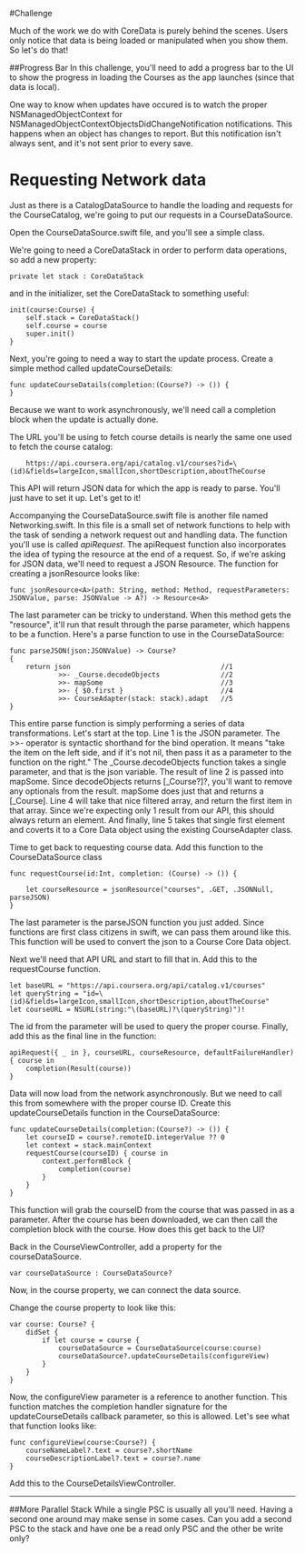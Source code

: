 
#Challenge

Much of the work we do with CoreData is purely behind the scenes. Users only notice that data is being loaded or manipulated when you show them. So let's do that!


##Progress Bar
In this challenge, you'll need to add a progress bar to the UI to show the progress in loading the Courses as the app launches (since that data is local).

One way to know when updates have occured is to watch the proper NSManagedObjectContext for NSManagedObjectContextObjectsDidChangeNotification notifications. This happens when an object has changes to report. But this notification isn't always sent, and it's not sent prior to every save. 


# Requesting Network data

Just as there is a CatalogDataSource to handle the loading and requests for the CourseCatalog, we're going to put our requests in a CourseDataSource.


Open the CourseDataSource.swift file, and you'll see a simple class. 

We're going to need a CoreDataStack in order to perform data operations, so add a new property:


	private let stack : CoreDataStack
	
and in the initializer, set the CoreDataStack to something useful:

    init(course:Course) {
    	self.stack = CoreDataStack()
        self.course = course
        super.init()
    }

Next, you're going to need a way to start the update process. Create a simple method called updateCourseDetails:

	func updateCourseDatails(completion:(Course?) -> ()) {
	}
	
Because we want to work asynchronously, we'll need call a completion block when the update is actually done.

The URL you'll be using to fetch course details is nearly the same one used to fetch the course catalog:

        https://api.coursera.org/api/catalog.v1/courses?id=\(id)&fields=largeIcon,smallIcon,shortDescription,aboutTheCourse
        
This API will return JSON data for which the app is ready to parse. You'll just have to set it up. Let's get to it!


Accompanying the CourseDataSource.swift file is another file named Networking.swift. In this file is a small set of network functions to help with the task of sending a network request out and handling data. The function you'll use is called *apiRequest*. The apiRequest function also incorporates the idea of typing the resource at the end of a request. So, if we're asking for JSON data, we'll need to request a JSON Resource. The function for creating a jsonResource looks like:

	func jsonResource<A>(path: String, method: Method, requestParameters: JSONValue, parse: JSONValue -> A?) -> Resource<A> 

The last parameter can be tricky to understand. When this method gets the "resource", it'll run that result through the parse parameter, which happens to be a function. Here's a parse function to use in the CourseDataSource:

    func parseJSON(json:JSONValue) -> Course?
    {
        return json										//1
                >>- _Course.decodeObjects				//2
                >>- mapSome								//3
                >>- { $0.first }						//4
                >>- CourseAdapter(stack: stack).adapt	//5
    }
    
This entire parse function is simply performing a series of data transformations. Let's start at the top. Line 1 is the JSON parameter. The >>- operator is syntactic shorthand for the bind operation. It means "take the item on the left side, and if it's not nil, then pass it as a parameter to the function on the right." The \_Course.decodeObjects function takes a single parameter, and that is the json variable. The result of line 2 is passed into mapSome. Since decodeObjects returns [\_Course?]?, you'll want to remove any optionals from the result. mapSome does just that and returns a [\_Course]. Line 4 will take that nice filtered array, and return the first item in that array. Since we're expecting only 1 result from our API, this should always return an element. And finally, line 5 takes that single first element and coverts it to a Core Data object using the existing CourseAdapter class.


Time to get back to requesting course data. Add this function to the CourseDataSource class

    func requestCourse(id:Int, completion: (Course) -> ()) {

		let courseResource = jsonResource("courses", .GET, .JSONNull, parseJSON)
	}
	
The last parameter is the parseJSON function you just added. Since functions are first class citizens in swift, we can pass them around like this. This function will be used to convert the json to a Course Core Data object.

Next we'll need that API URL and start to fill that in. Add this to the requestCourse function.

    let baseURL = "https://api.coursera.org/api/catalog.v1/courses"
    let queryString = "id=\(id)&fields=largeIcon,smallIcon,shortDescription,aboutTheCourse"
	let courseURL = NSURL(string:"\(baseURL)?\(queryString)")!	

The id from the parameter will be used to query the proper course.
Finally, add this as the final line in the function:

	apiRequest({ _ in }, courseURL, courseResource, defaultFailureHandler) { course in
    	completion(Result(course))
	}

Data will now load from the network asynchronously. But we need to call this from somewhere with the proper course ID. Create this updateCourseDetails function in the CourseDataSource:

	func updateCourseDetails(completion:(Course?) -> ()) {
        let courseID = course?.remoteID.integerValue ?? 0
        let context = stack.mainContext
        requestCourse(courseID) { course in
            context.performBlock {
                completion(course)
            }
        }
    }

This function will grab the courseID from the course that was passed in as a parameter. After the course  has been downloaded, we can then call the completion block with the course. How does this get back to the UI?

Back in the CourseViewController, add a property for the courseDataSource.

	var courseDataSource : CourseDataSource?
	
Now, in the course property, we can connect the data source.

Change the course property to look like this:

	var course: Course? {
        didSet {
            if let course = course {
                courseDataSource = CourseDataSource(course:course)
                courseDataSource?.updateCourseDetails(configureView)
            }
        }
    }
    
Now, the configureView parameter is a reference to another function. This function matches the completion handler signature for the updateCourseDetails callback parameter, so this is allowed. Let's see what that function looks like:

    func configureView(course:Course?) {
        courseNameLabel?.text = course?.shortName
        courseDescriptionLabel?.text = course?.name
    }

Add this to the CourseDetailsViewController.

---


##More Parallel Stack
While a single PSC is usually all you'll need. Having a second one around may make sense in some cases. Can you add a second PSC to the stack and have one be a read only PSC and the other be write only?